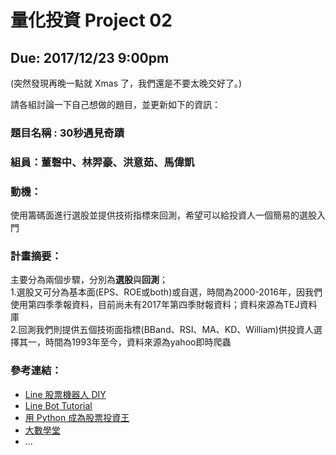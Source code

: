 # 量化投資 Project 02
## Due: 2017/12/23 9:00pm

(突然發現再晚一點就 Xmas 了，我們還是不要太晚交好了。)

請各組討論一下自己想做的題目，並更新如下的資訊：

### 題目名稱 : 30秒遇見奇蹟

### 組員：董磬中、林羿豪、洪意茹、馬偉凱

### 動機：

使用籌碼面進行選股並提供技術指標來回測，希望可以給投資人一個簡易的選股入門


### 計畫摘要：

主要分為兩個步驟，分別為<B>選股</B>與<B>回測</B>；<br/>
1.選股又可分為基本面(EPS、ROE或both)或自選，時間為2000-2016年，因我們使用第四季季報資料，目前尚未有2017年第四季財報資料；資料來源為TEJ資料庫<br/>
2.回測我們則提供五個技術面指標(BBand、RSI、MA、KD、William)供投資人選擇其一，時間為1993年至今，資料來源為yahoo即時爬蟲


### 參考連結：

* [Line 股票機器人 DIY](https://github.com/maloyang/stock-line-bot)
* [Line Bot Tutorial](https://github.com/twtrubiks/line-bot-tutorial)
* [用 Python 成為股票投資王](https://tw.pycon.org/2017/en-us/events/talk/320211463073431632/)
* [大數學堂](http://www.largitdata.com/)
* ...
